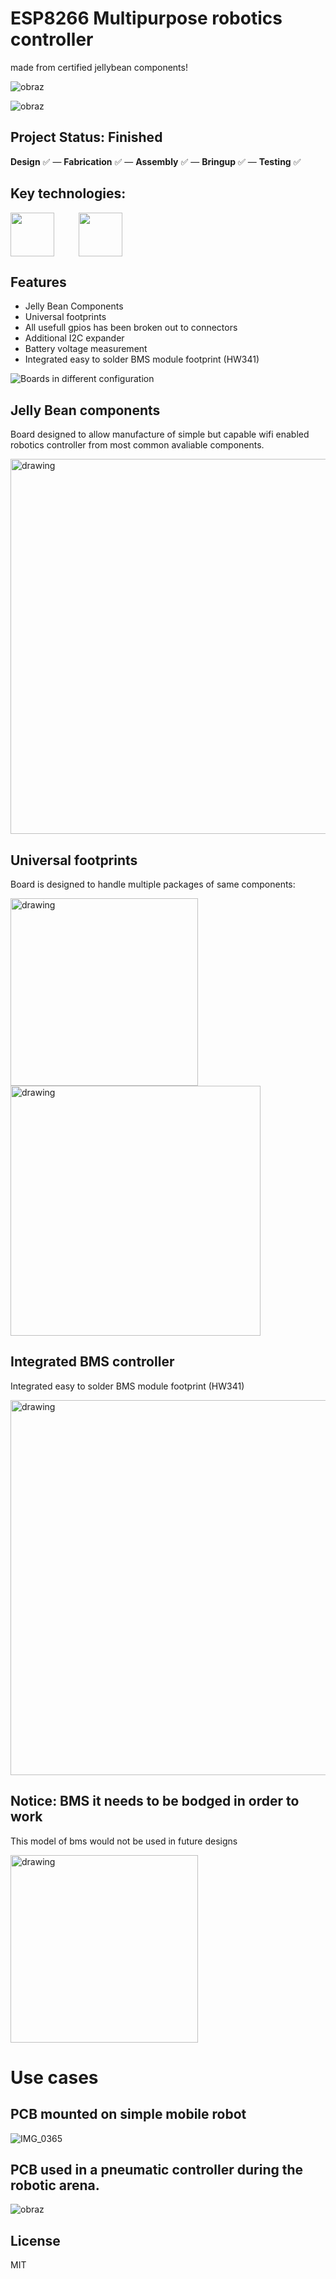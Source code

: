 # ESP8266 Multipurpose robotics controller 
 made from certified jellybean components!
 
![obraz](https://github.com/user-attachments/assets/ed6f8e22-a6a1-42fc-a32d-e3226635e453)

![obraz](https://github.com/user-attachments/assets/fad02828-973a-4a41-ade7-0df284745e63)

## Project Status: **Finished**  
**Design** ✅ — **Fabrication** ✅ — **Assembly** ✅ — **Bringup** ✅ — **Testing** ✅  

## Key technologies:
<img align="center" height="70" src="https://github.com/user-attachments/assets/09482934-147f-4055-aa26-82feef188862">&nbsp;&nbsp;&nbsp;&nbsp; &nbsp;&nbsp;&nbsp;&nbsp; <img align="center" height="70" src="https://github.com/user-attachments/assets/21632584-becb-4529-b696-acb84c8190e9">&nbsp;&nbsp;&nbsp;&nbsp; &nbsp;&nbsp;&nbsp;&nbsp;

## Features
- Jelly Bean Components
- Universal footprints
- All usefull gpios has been broken out to connectors
- Additional I2C expander
- Battery voltage measurement
- Integrated easy to solder BMS module footprint (HW341)

![Boards in different configuration](https://github.com/ArthorH/ESP8266_JELLYBEAN_CONTROLLER/assets/101933781/a95e0b77-833b-45b5-ba12-bc03fe4b9c9f)
## Jelly Bean components 
Board designed to allow manufacture of simple but capable wifi enabled robotics controller from most common avaliable components.

<img src="https://github.com/ArthorH/ESP8266_JELLYBEAN_CONTROLLER/assets/101933781/870d1798-7d06-496b-857a-838cff4b0baf" alt="drawing" class="center" width="600"/>

## Universal footprints
Board is designed to handle multiple packages of same components:

<img src="https://github.com/ArthorH/ESP8266_JELLYBEAN_CONTROLLER/assets/101933781/e16e0b2b-58ce-4670-914a-09cb1b465ec5" alt="drawing" class="center" width="300"/> <img src="https://github.com/ArthorH/ESP8266_JELLYBEAN_CONTROLLER/assets/101933781/30bb8dbb-6476-472a-85b1-8336f08cd703" alt="drawing" class="center" width="400"/>

## Integrated BMS controller 
Integrated easy to solder BMS module footprint (HW341)

<img src="https://github.com/ArthorH/ESP8266_JELLYBEAN_CONTROLLER/assets/101933781/ed76d0cf-df7e-45dd-ad3e-9812ceb95d15" alt="drawing" class="center" width="600"/>

## Notice: BMS it needs to be bodged in order to work
This model of bms would not be used in future designs

<img src="https://github.com/ArthorH/ESP8266_JELLYBEAN_CONTROLLER/assets/101933781/c6ee41a9-91cb-4c0b-abe2-fa80d1e70d5e" alt="drawing" class="center" width="300"/>

# Use cases
## PCB mounted on simple mobile robot
![IMG_0365](https://github.com/ArthorH/ESP8266_JELLYBEAN_CONTROLLER/assets/101933781/fa5a6c7f-f3f3-4ea1-a3cd-ba3d0b119b93)
## PCB used in a pneumatic controller during the robotic arena.
![obraz](https://github.com/user-attachments/assets/3b8358ae-feb6-4e24-8d9f-46ba9b30194e)

## License

MIT


